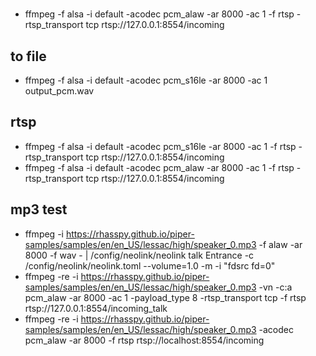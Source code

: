 #
* ffmpeg -f alsa -i default -acodec pcm_alaw -ar 8000 -ac 1 -f rtsp -rtsp_transport tcp rtsp://127.0.0.1:8554/incoming

## to file
* ffmpeg -f alsa -i default -acodec pcm_s16le -ar 8000 -ac 1 output_pcm.wav

## rtsp
* ffmpeg -f alsa -i default -acodec pcm_s16le -ar 8000 -ac 1 -f rtsp -rtsp_transport tcp rtsp://127.0.0.1:8554/incoming
* ffmpeg -f alsa -i default -acodec pcm_alaw -ar 8000 -ac 1 -f rtsp -rtsp_transport tcp rtsp://127.0.0.1:8554/incoming


## mp3 test
* ffmpeg -i https://rhasspy.github.io/piper-samples/samples/en/en_US/lessac/high/speaker_0.mp3 -f  alaw -ar 8000 -f wav - | /config/neolink/neolink talk Entrance -c /config/neolink/neolink.toml --volume=1.0 -m -i "fdsrc fd=0"
*  ffmpeg -re   -i https://rhasspy.github.io/piper-samples/samples/en/en_US/lessac/high/speaker_0.mp3   -vn   -c:a pcm_alaw   -ar 8000   -ac 1   -payload_type 8   -rtsp_transport tcp   -f rtsp   rtsp://127.0.0.1:8554/incoming_talk
*  ffmpeg -re -i https://rhasspy.github.io/piper-samples/samples/en/en_US/lessac/high/speaker_0.mp3 -acodec pcm_alaw -ar 8000 -f rtsp rtsp://localhost:8554/incoming